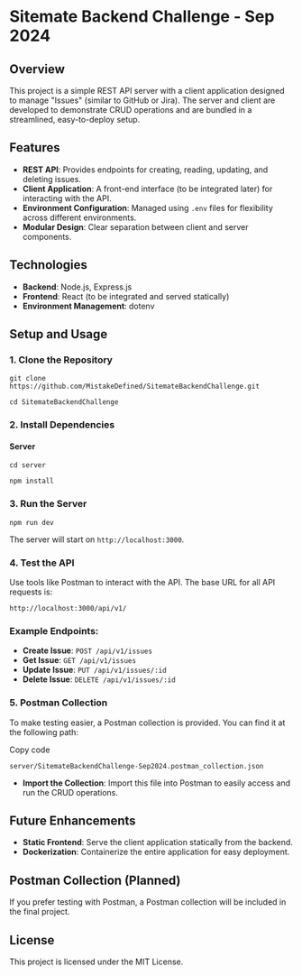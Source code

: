 # Sitemate Backend Challenge - Sep 2024

## Overview

This project is a simple REST API server with a client application designed to manage "Issues" (similar to GitHub or Jira). The server and client are developed to demonstrate CRUD operations and are bundled in a streamlined, easy-to-deploy setup.

## Features

- **REST API**: Provides endpoints for creating, reading, updating, and deleting issues.
- **Client Application**: A front-end interface (to be integrated later) for interacting with the API.
- **Environment Configuration**: Managed using `.env` files for flexibility across different environments.
- **Modular Design**: Clear separation between client and server components.

## Technologies

- **Backend**: Node.js, Express.js
- **Frontend**: React (to be integrated and served statically)
- **Environment Management**: dotenv

## Setup and Usage

### 1. Clone the Repository

```
git clone https://github.com/MistakeDefined/SitemateBackendChallenge.git

cd SitemateBackendChallenge
```

### 2. Install Dependencies

#### Server

```
cd server

npm install
```

### 3. Run the Server

`npm run dev`

The server will start on `http://localhost:3000`.

### 4. Test the API

Use tools like Postman to interact with the API. The base URL for all API requests is:

`http://localhost:3000/api/v1/`

### Example Endpoints:

- **Create Issue**: `POST /api/v1/issues`
- **Get Issue**: `GET /api/v1/issues`
- **Update Issue**: `PUT /api/v1/issues/:id`
- **Delete Issue**: `DELETE /api/v1/issues/:id`

### 5. Postman Collection

To make testing easier, a Postman collection is provided. You can find it at the following path:

Copy code

`server/SitemateBackendChallenge-Sep2024.postman_collection.json`

- **Import the Collection**: Import this file into Postman to easily access and run the CRUD operations.

## Future Enhancements

- **Static Frontend**: Serve the client application statically from the backend.
- **Dockerization**: Containerize the entire application for easy deployment.

## Postman Collection (Planned)

If you prefer testing with Postman, a Postman collection will be included in the final project.

## License

This project is licensed under the MIT License.
